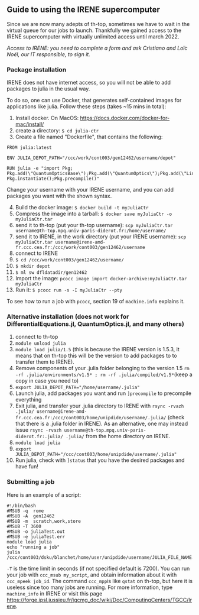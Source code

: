 ## Guide to using the IRENE supercomputer

Since we are now many adepts of th-top, sometimes we have to wait in the virtual queue for our jobs to launch. Thankfully we gained access to the IRENE supercomputer with virtually unlimited access until march 2022.

*Access to IRENE: you need to complete a form and ask Cristiano and Loïc Noël, our IT responsible, to sign it.*

### Package installation

IRENE does not have internet access, so you will not be able to add packages to julia in the usual way. 

To do so, one can use Docker, that generates self-contained images for applications like julia. Follow these steps (takes ~15 mins in total):

1) Install docker. On MacOS: https://docs.docker.com/docker-for-mac/install/
2) create a directory: `$ cd julia-ctr`
3) Create a file named "Dockerfile", that contains the following:
```
FROM julia:latest

ENV JULIA_DEPOT_PATH="/ccc/work/cont003/gen12462/username/depot"

RUN julia -e "import Pkg; Pkg.add(\"QuantumOpticsBase\");Pkg.add(\"QuantumOptics\");Pkg.add(\"LinearAlgebra\");Pkg.add(\"SparseArrays\");Pkg.add(\"ElasticArrays\");Pkg.add(\"Random\");Pkg.add(\"Distributions\");Pkg.add(\"Statistics\");Pkg.add(\"DifferentialEquations\");Pkg.add(\"OrdinaryDiffEq\");Pkg.add(\"DiffEqBase\");Pkg.add(\"DiffEqCallbacks\");Pkg.add(\"LightGraphs\");Pkg.add(\"Kronecker\");Pkg.add(\"IterativeSolvers\");Pkg.add(\"LinearMaps\");Pkg.add(\"DataStructures\");Pkg.add(\"KrylovKit\");Pkg.add(\"Interpolations\");Pkg.add(\"JLD\");Pkg.add(\"JLD2\");Pkg.add(\"BSON\");Pkg.add(\"Revise\");Pkg.add(\"Distributed\");Pkg.add(\"LsqFit\");Pkg.add(\"Optim\");Pkg.add(\"Conda\");Pkg.add(\"PyCall\");Pkg.add(\"FFTW\");Pkg.add(\"AbstractFFTs\");Pkg.add(\"ProgressMeter\");Pkg.add(\"MLDataUtils\");Pkg.add(\"StatsBase\");Pkg.add(\"Dates\");Pkg.add(\"Flux\"); Pkg.instantiate();Pkg.precompile()"
```
Change your username with your IRENE username, and you can add packages you want with the shown syntax.

4) Build the docker image: `$ docker build -t myJuliaCtr`  
5) Compress the image into a tarball: `$ docker save myJuliaCtr -o myJuliaCtr.tar`
6) send it to th-top (put your th-top username): `scp myJuliaCtr.tar username@th-top.mpq.univ-paris-diderot.fr:/home/username/`
7) send it to IRENE, in the work directory (put your IRENE username): `scp myJuliaCtr.tar username@irene-amd-fr.ccc.cea.fr:/ccc/work/cont003/gen12462/username`
8) connect to IRENE
9) `$ cd /ccc/work/cont003/gen12462/username/`
10) `$ mkdir depot`
11) `$ ml sw dfldatadir/gen12462`
12) Import the image: `pcocc image import docker-archive:myJuliaCtr.tar myJuliaCtr`
13) Run it: `$ pcocc run -s -I myJuliaCtr --pty`

To see how to run a job with `pcocc`, section 19 of `machine.info` explains it.


### Alternative installation (does not work for DifferentialEquations.jl, QuantumOptics.jl, and many others)


1) connect to th-top
2) `module unload julia`
3) `module load julia/1.5` (this is because the IRENE version is 1.5.3, it means that on th-top this will be the version to add packages to to transfer them to IRENE).
4) Remove components of your .julia folder belonging to the version 1.5 `rm -rf .julia/environments/v1.5* ; rm -rf .julia/compiled/v1.5*`(keep a copy in case you need to)
5) `export JULIA_DEPOT_PATH="/home/username/.julia"`
6) Launch julia, add packages you want and run `]precompile` to precompile everything
7) Exit julia, and transfer your .julia directory to IRENE with `rsync -rvazh .julia/ username@irene-amd-fr.ccc.cea.fr:/ccc/cont003/home/unipdide/username/.julia/` (check that there is a .julia folder in IRENE). As an alternative, one may instead issue `rsync -rvazh username@th-top.mpq.univ-paris-diderot.fr:.julia/ .julia/` from the home directory on IRENE.
8) `module load julia`
9) `export JULIA_DEPOT_PATH="/ccc/cont003/home/unipdide/username/.julia"`
10) Run julia, check with `]status` that you have the desired packages and have fun!

### Submitting a job

Here is an example of a script:
```
#!/bin/bash
#MSUB -q  rome 
#MSUB -A  gen12462
#MSUB -m  scratch,work,store 
#MSUB -T 3600 
#MSUB -o juliaTest.out
#MSUB -e juliaTest.err 
module load julia
echo "running a job" 
julia /ccc/cont003/dsku/blanchet/home/user/unipdide/username/JULIA_FILE_NAME.jl
```

`-T` is the time limit in seconds (if not specified default is 7200). You can run your job with `ccc_msub my_script`, and obtain information about it with `ccc_mpeek job_id`. The command `ccc_mpp`is like `qstat` on th-top, but here it is useless since too many jobs are running. 
For more information, type `machine_info` in IRENE or visit this page https://forge.ipsl.jussieu.fr/igcmg_doc/wiki/Doc/ComputingCenters/TGCC/Irene.
